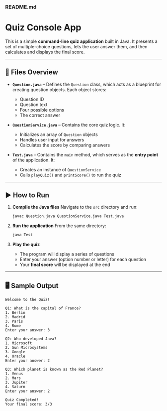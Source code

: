 ### README.md

# Quiz Console App

This is a simple **command-line quiz application** built in Java.
It presents a set of multiple-choice questions, lets the user answer them, and then calculates and displays the final score.

---

## 📂 Files Overview

* **`Question.java`** – Defines the `Question` class, which acts as a blueprint for creating question objects.
  Each object stores:

  * Question ID
  * Question text
  * Four possible options
  * The correct answer

* **`QuestionService.java`** – Contains the core quiz logic.
  It:

  * Initializes an array of `Question` objects
  * Handles user input for answers
  * Calculates the score by comparing answers

* **`Test.java`** – Contains the `main` method, which serves as the **entry point** of the application.
  It:

  * Creates an instance of `QuestionService`
  * Calls `playQuiz()` and `printScore()` to run the quiz

---

## ▶ How to Run

1. **Compile the Java files**
   Navigate to the `src` directory and run:

   ```sh
   javac Question.java QuestionService.java Test.java
   ```

2. **Run the application**
   From the same directory:

   ```sh
   java Test
   ```

3. **Play the quiz**

   * The program will display a series of questions
   * Enter your answer (option number or letter) for each question
   * Your **final score** will be displayed at the end

---

## 🖥 Sample Output

```
Welcome to the Quiz!

Q1: What is the capital of France?
1. Berlin
2. Madrid
3. Paris
4. Rome
Enter your answer: 3

Q2: Who developed Java?
1. Microsoft
2. Sun Microsystems
3. Google
4. Oracle
Enter your answer: 2

Q3: Which planet is known as the Red Planet?
1. Venus
2. Mars
3. Jupiter
4. Saturn
Enter your answer: 2

Quiz Completed!
Your final score: 3/3
```
